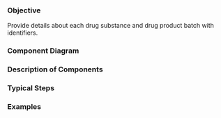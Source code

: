 ### Objective
Provide details about each drug substance and drug product batch with identifiers.

### Component Diagram
 
### Description of Components

### Typical Steps

### Examples